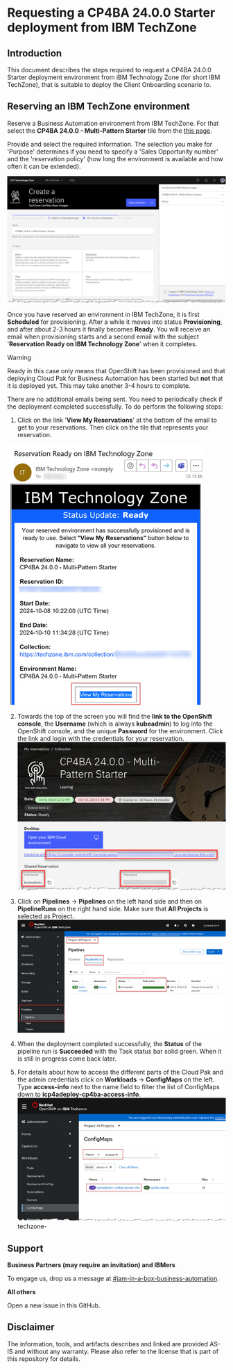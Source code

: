 # Requesting a CP4BA 24.0.0 Starter deployment from IBM TechZone

## Introduction

This document describes the steps required to request a CP4BA 24.0.0 Starter deployment environment from iBM Technology Zone (for short IBM TechZone), that is suitable to deploy the Client Onboarding scenario to.

## Reserving an IBM TechZone environment

Reserve a Business Automation environment from IBM TechZone. For that select the **CP4BA 24.0.0 - Multi-Pattern Starter** tile from the [this page](https://techzone.ibm.com/collection/tech-zone-certified-base-images/journey-cp4ba-20240).

Provide and select the required information. The selection you make for 'Purpose' determines if you need to specify a 'Sales Opportunity number' and the 'reservation policy' (how long the environment is available and how often it can be extended).

<img src="images\techzone-reservation_2400_starter.jpg" />

Once you have reserved an environment in IBM TechZone, it is first **Scheduled** for provisioning. After a while it moves into status **Provisioning**, and after about 2-3 hours it finally becomes **Ready**. You will receive an email when provisioning starts and a second email with the subject '**Reservation Ready on IBM Technology Zone**' when it completes. 

> [!WARNING]
>
> Ready in this case only means that OpenShift has been provisioned and that deploying Cloud Pak for Business Automation has been started but **not** that it is deployed yet. This may take another 3-4 hours to complete. 

There are no additional emails being sent. You need to periodically check if the deployment completed successfully. To do perform the following steps:

1. Click on the link '**View My Reservations**' at the bottom of the email to get to your reservations. Then click on the tile that represents your reservation.

<img src="images\your-environment-is-ready_2400_starter.jpg" />

2. Towards the top of the screen you will find the **link to the OpenShift console**, the **Username** (which is always **kubeadmin**) to log into the OpenShift console, and the unique **Password** for the environment.
   Click the link and login with the credentials for your reservation.
      <img src="images\techzone-reserved-env_2400_starter.jpg" />

3. Click on **Pipelines** -> **Pipelines** on the left hand side and then on **PipelineRuns** on the right hand side. Make sure that **All Projects** is selected as Project.
   <img src="images\techzone-pipelineruns-2400_starter.jpg" />
4. When the deployment completed successfully, the **Status** of the pipeline run is **Succeeded** with the Task status bar solid green. When it is still in progress come back later.
5. For details about how to access the different parts of the Cloud Pak and the admin credentials click on **Workloads** -> **ConfigMaps** on the left. Type **access-info** next to the name field to filter the list of ConfigMaps down to **icp4adeploy-cp4ba-access-info**.
   <img src="images\techzone-configmaps-2400_starter.jpg" />techzone-



## Support

**Business Partners (may require an invitation) and IBMers** 

To engage us, drop us a message at [#jam-in-a-box-business-automation](https://ibm-cloudpak-partners.slack.com/archives/C04SMFNLA3T).

**All others**

Open a new issue in this GitHub.

## Disclaimer

The information, tools, and artifacts describes and linked are provided AS-IS and without any warranty. Please also refer to the license that is part of this repository for details.